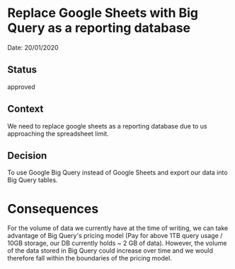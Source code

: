 # Replace Google Sheets with Big Query as a reporting database
Date: 20/01/2020

## Status
approved

## Context
We need to replace google sheets as a reporting database due to us approaching the spreadsheet limit.

## Decision
To use Google Big Query instead of Google Sheets and export our data into Big Query tables.

# Consequences
For the volume of data we currently have at the time of writing, we can take advantage of Big Query's pricing model (Pay for above 1TB query usage / 10GB storage, our DB currently holds ~ 2 GB of data). However, the volume of the data stored in Big Query could increase over time and we would therefore fall within the boundaries of the pricing model.
